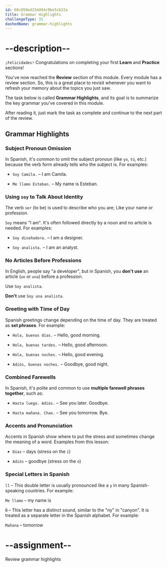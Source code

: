 ```yaml
---
id: 68c850ed23d494c9be5cb22a
title: Grammar Highlights
challengeType: 31
dashedName: grammar-highlights
---
```


<!-- GRAMMAR -->

# --description--

`¡Felicidades!` Congratulations on completing your first **Learn** and **Practice** sections!

You've now reached the **Review** section of this module. Every module has a review section. So, this is a great place to revisit whenever you want to refresh your memory about the topics you just saw. 

The task below is called **Grammar Highlights**, and its goal is to summarize the key grammar you've covered in this module.

After reading it, just mark the task as complete and continue to the next part of the review.

## Grammar Highlights

### Subject Pronoun Omission

In Spanish, it's common to omit the subject pronoun (like `yo`, `tú`, etc.) because the verb form already tells who the subject is. For examples:

- `Soy Camila.` – I am Camila.  

- `Me llamo Esteban.` – My name is Esteban.

### Using `soy` to Talk About Identity

The verb `ser` (to be) is used to describe who you are; Like your name or profession.

`Soy` means "I am". It's often followed directly by a noun and no article is needed. For examples:

- `Soy diseñadora.` – I am a designer.  

- `Soy analista.` – I am an analyst.

### No Articles Before Professions

In English, people say "a developer", but in Spanish, you **don't use** an article (`un` or `una`) before a profession.

Use `Soy analista`.

**Don't** use `Soy una analista`.


### Greeting with Time of Day

Spanish greetings change depending on the time of day. They are treated as **set phrases**. For example:

- `Hola, buenos días.` – Hello, good morning.  

- `Hola, buenas tardes.` – Hello, good afternoon.  

- `Hola, buenas noches.` – Hello, good evening.

- `Adiós, buenas noches.` – Goodbye, good night.


### Combined Farewells

In Spanish, it's polite and common to use **multiple farewell phrases together**, such as:

- `Hasta luego. Adiós.` – See you later. Goodbye. 

- `Hasta mañana. Chao.` – See you tomorrow. Bye.

### Accents and Pronunciation

Accents in Spanish show where to put the stress and sometimes change the meaning of a word. Examples from this lesson:

- `Días` – days (stress on the `í`)  

- `Adiós` – goodbye (stress on the `ó`)  

### Special Letters in Spanish

`ll` – This double letter is usually pronounced like a `y` in many Spanish-speaking countries. For example: 

`Me llamo` – my name is

`Ñ` – This letter has a distinct sound, similar to the "ny" in "canyon". It is treated as a separate letter in the Spanish alphabet. For example: 

`Mañana` – tomorrow

# --assignment--

Review grammar highlights
